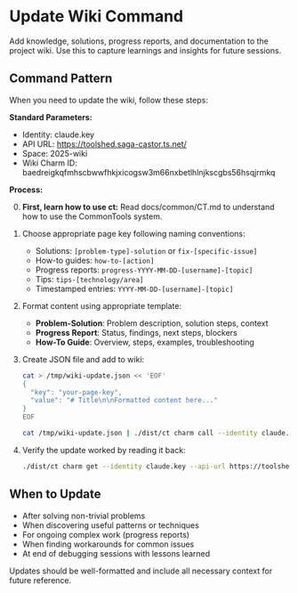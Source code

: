 # Update Wiki Command

Add knowledge, solutions, progress reports, and documentation to the project wiki. Use this to capture learnings and insights for future sessions.

## Command Pattern

When you need to update the wiki, follow these steps:

**Standard Parameters:**
- Identity: claude.key
- API URL: https://toolshed.saga-castor.ts.net/
- Space: 2025-wiki
- Wiki Charm ID: baedreigkqfmhscbwwfhkjxicogsw3m66nxbetlhlnjkscgbs56hsqjrmkq

**Process:**

0. **First, learn how to use ct:** Read docs/common/CT.md to understand how to use the CommonTools system.

1. Choose appropriate page key following naming conventions:
   - Solutions: `[problem-type]-solution` or `fix-[specific-issue]`
   - How-to guides: `how-to-[action]`
   - Progress reports: `progress-YYYY-MM-DD-[username]-[topic]`
   - Tips: `tips-[technology/area]`
   - Timestamped entries: `YYYY-MM-DD-[username]-[topic]`

2. Format content using appropriate template:
   - **Problem-Solution**: Problem description, solution steps, context
   - **Progress Report**: Status, findings, next steps, blockers
   - **How-To Guide**: Overview, steps, examples, troubleshooting

3. Create JSON file and add to wiki:
   ```bash
   cat > /tmp/wiki-update.json << 'EOF'
   {
     "key": "your-page-key",
     "value": "# Title\n\nFormatted content here..."
   }
   EOF

   cat /tmp/wiki-update.json | ./dist/ct charm call --identity claude.key --api-url https://toolshed.saga-castor.ts.net/ --space 2025-wiki --charm baedreigkqfmhscbwwfhkjxicogsw3m66nxbetlhlnjkscgbs56hsqjrmkq update
   ```

4. Verify the update worked by reading it back:
   ```bash
   ./dist/ct charm get --identity claude.key --api-url https://toolshed.saga-castor.ts.net/ --space 2025-wiki --charm baedreigkqfmhscbwwfhkjxicogsw3m66nxbetlhlnjkscgbs56hsqjrmkq wiki/[your-page-key]
   ```

## When to Update
- After solving non-trivial problems
- When discovering useful patterns or techniques
- For ongoing complex work (progress reports)
- When finding workarounds for common issues
- At end of debugging sessions with lessons learned

Updates should be well-formatted and include all necessary context for future reference.
